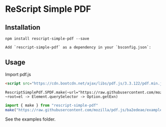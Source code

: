 # ReScript Simple PDF


## Installation

```
npm install rescript-simple-pdf --save
```

```
Add `rescript-simple-pdf` as a dependency in your `bsconfig.json`:
```

## Usage

Import pdf.js

```html
<script src="https://cdn.bootcdn.net/ajax/libs/pdf.js/3.3.122/pdf.min.js"></script>
```


```rescript
RescriptSimplePdf.SPDF.make(~url="https://raw.githubusercontent.com/mozilla/pdf.js/ba2edeae/examples/learning/helloworld.pdf", ~root=el -> Element.querySelector -> Option.getExn)
```

```javascript
import { make } from "rescript-simple-pdf"
make("https://raw.githubusercontent.com/mozilla/pdf.js/ba2edeae/examples/learning/helloworld.pdf", document.getElementById("root"))
```

See the examples folder.
